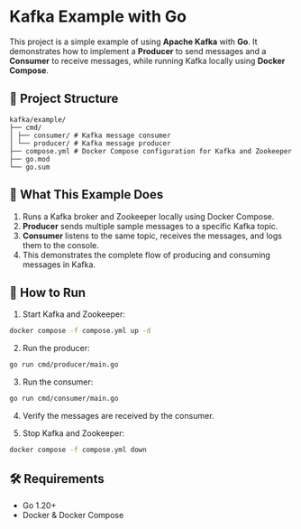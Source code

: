 # Kafka Example with Go

This project is a simple example of using **Apache Kafka** with **Go**.
It demonstrates how to implement a **Producer** to send messages and a **Consumer** to receive messages, while running Kafka locally using **Docker Compose**.

## 📂 Project Structure

```
kafka/example/
├── cmd/
│ ├── consumer/ # Kafka message consumer
│ └── producer/ # Kafka message producer
├── compose.yml # Docker Compose configuration for Kafka and Zookeeper
├── go.mod
└── go.sum
```

## 🔹 What This Example Does
1. Runs a Kafka broker and Zookeeper locally using Docker Compose.
2. **Producer** sends multiple sample messages to a specific Kafka topic.
3. **Consumer** listens to the same topic, receives the messages, and logs them to the console.
4. This demonstrates the complete flow of producing and consuming messages in Kafka.

## 🚀 How to Run

1. Start Kafka and Zookeeper:

```bash
docker compose -f compose.yml up -d
```

2. Run the producer:

```bash
go run cmd/producer/main.go
```

3. Run the consumer:

```bash
go run cmd/consumer/main.go
```

4. Verify the messages are received by the consumer.

5. Stop Kafka and Zookeeper:

```bash
docker compose -f compose.yml down
```

## 🛠 Requirements

- Go 1.20+
- Docker & Docker Compose
